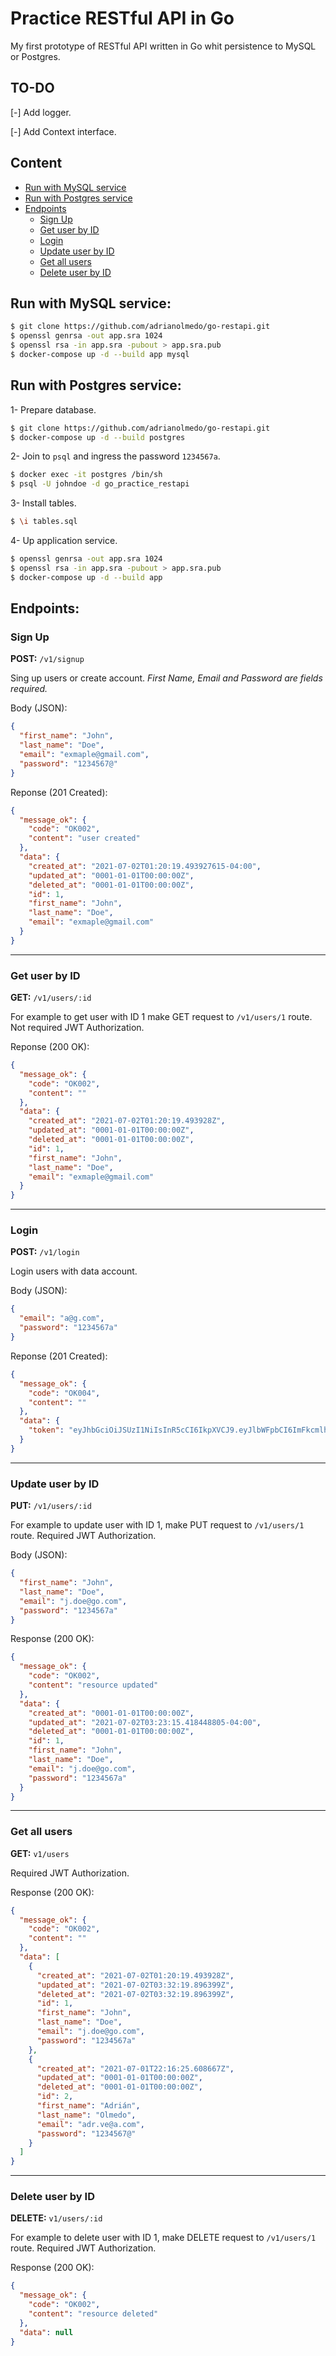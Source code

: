 
# Practice RESTful API in Go

My first prototype of RESTful API written in Go whit persistence to MySQL or Postgres.

## TO-DO

[-] Add logger.

[-] Add Context interface.

## Content

* [Run with MySQL service](#run-with-mysql-service)
* [Run with Postgres service](#run-with-postgres-service)
* [Endpoints](#endpoints)
  * [Sign Up](#sign-up)
  * [Get user by ID](#get-user-by-id)
  * [Login](#login)
  * [Update user by ID](#update-user-by-id)
  * [Get all users](#get-all-users)
  * [Delete user by ID](#delete-user-by-id)

## Run with MySQL service:

```bash
$ git clone https://github.com/adrianolmedo/go-restapi.git
$ openssl genrsa -out app.sra 1024
$ openssl rsa -in app.sra -pubout > app.sra.pub
$ docker-compose up -d --build app mysql
```

## Run with Postgres service:

1- Prepare database.

```bash
$ git clone https://github.com/adrianolmedo/go-restapi.git
$ docker-compose up -d --build postgres
```

2- Join to `psql` and ingress the password `1234567a`.

```bash
$ docker exec -it postgres /bin/sh
$ psql -U johndoe -d go_practice_restapi
```

3- Install tables.

```bash
$ \i tables.sql
```

4- Up application service.

```bash
$ openssl genrsa -out app.sra 1024
$ openssl rsa -in app.sra -pubout > app.sra.pub
$ docker-compose up -d --build app
```

## Endpoints:

### **Sign Up**

**POST:** `/v1/signup`

Sing up users or create account. *First Name, Email and Password are fields required.*

Body (JSON):

```json
{
  "first_name": "John",
  "last_name": "Doe",
  "email": "exmaple@gmail.com",
  "password": "1234567@"
}
```

Reponse (201 Created):

```json
{
  "message_ok": {
    "code": "OK002",
    "content": "user created"
  },
  "data": {
    "created_at": "2021-07-02T01:20:19.493927615-04:00",
    "updated_at": "0001-01-01T00:00:00Z",
    "deleted_at": "0001-01-01T00:00:00Z",
    "id": 1,
    "first_name": "John",
    "last_name": "Doe",
    "email": "exmaple@gmail.com"
  }
}
```

---

### **Get user by ID**

**GET:** `/v1/users/:id`

For example to get user with ID 1 make GET request to `/v1/users/1` route. Not required JWT Authorization.

Reponse (200 OK):

```json
{
  "message_ok": {
    "code": "OK002",
    "content": ""
  },
  "data": {
    "created_at": "2021-07-02T01:20:19.493928Z",
    "updated_at": "0001-01-01T00:00:00Z",
    "deleted_at": "0001-01-01T00:00:00Z",
    "id": 1,
    "first_name": "John",
    "last_name": "Doe",
    "email": "exmaple@gmail.com"
  }
}
```

---

### **Login**

**POST:** `/v1/login`

Login users with data account.

Body (JSON):

```json
{
  "email": "a@g.com",
  "password": "1234567a"
}
```

Reponse (201 Created):

```json
{
  "message_ok": {
    "code": "OK004",
    "content": ""
  },
  "data": {
    "token": "eyJhbGciOiJSUzI1NiIsInR5cCI6IkpXVCJ9.eyJlbWFpbCI6ImFkcmlhbm9sbWVkb0BnbWFpbC5jb20iLCJleHAiOjE2MjUxOTUxNTQsImlzcyI6ImFkcmlhbm9sbWVkbyJ9.n-t_X3pQVHa1sz10QqNjQMH6VCtmx9RmBy6J9sjVvbl74cCtFIxFDN9r6M9j4ZjOC_HAvWNdC_mOzOhk0Idrui_18Rqp_D6BqWmthaXAZPIi8qpQ6nAPecm-jQDSxfZj0s9jl0Q32u3oWA0NnDuO3oGoJPQCYWQ_nX3qk4CTFHQ"
  }
}
```

---

### **Update user by ID**

**PUT:** `/v1/users/:id`

For example to update user with ID 1, make PUT request to `/v1/users/1` route. Required JWT Authorization.

Body (JSON):

```json
{
  "first_name": "John",
  "last_name": "Doe",
  "email": "j.doe@go.com",
  "password": "1234567a"
}
```

Response (200 OK):

```json
{
  "message_ok": {
    "code": "OK002",
    "content": "resource updated"
  },
  "data": {
    "created_at": "0001-01-01T00:00:00Z",
    "updated_at": "2021-07-02T03:23:15.418448805-04:00",
    "deleted_at": "0001-01-01T00:00:00Z",
    "id": 1,
    "first_name": "John",
    "last_name": "Doe",
    "email": "j.doe@go.com",
    "password": "1234567a"
  }
}
```

---

### **Get all users**

**GET:** `v1/users`

Required JWT Authorization.

Response (200 OK):

```json
{
  "message_ok": {
    "code": "OK002",
    "content": ""
  },
  "data": [
    {
      "created_at": "2021-07-02T01:20:19.493928Z",
      "updated_at": "2021-07-02T03:32:19.896399Z",
      "deleted_at": "2021-07-02T03:32:19.896399Z",
      "id": 1,
      "first_name": "John",
      "last_name": "Doe",
      "email": "j.doe@go.com",
      "password": "1234567a"
    },
    {
      "created_at": "2021-07-01T22:16:25.608667Z",
      "updated_at": "0001-01-01T00:00:00Z",
      "deleted_at": "0001-01-01T00:00:00Z",
      "id": 2,
      "first_name": "Adrián",
      "last_name": "Olmedo",
      "email": "adr.ve@a.com",
      "password": "1234567@"
    }
  ]
}
```

---

### **Delete user by ID**

**DELETE:** `v1/users/:id`

For example to delete user with ID 1, make DELETE request to `/v1/users/1` route. Required JWT Authorization.

Response (200 OK):

```json
{
  "message_ok": {
    "code": "OK002",
    "content": "resource deleted"
  },
  "data": null
}
```
